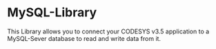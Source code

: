 # MySQL-Library
This Library allows you to connect your CODESYS v3.5 application to a MySQL-Sever database to read and write data from it.
